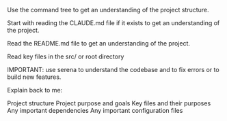 Use the command tree to get an understanding of the project structure.

Start with reading the CLAUDE.md file if it exists to get an understanding of the project.

Read the README.md file to get an understanding of the project.

Read key files in the src/ or root directory

IMPORTANT: use serena to understand the codebase and to fix errors or to build new features.

Explain back to me:

Project structure
Project purpose and goals
Key files and their purposes
Any important dependencies
Any important configuration files